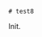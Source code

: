                                                                                                                                                                                                                                                                     # test8

Init.
